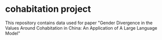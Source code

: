 # cohabitation project

This repository contains data used for paper "Gender Divergence in the Values Around Cohabitation in China: An Application of A Large Language Model"
